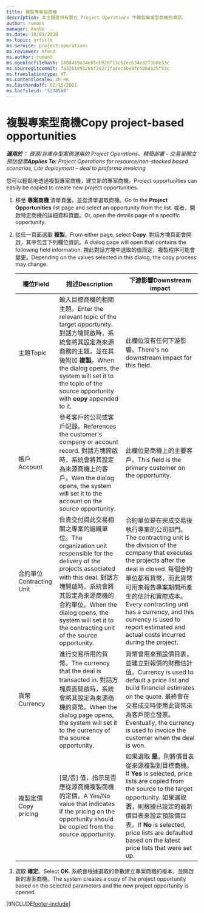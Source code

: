 ```yaml
---
title: 複製專案型商機
description: 本主題提供有關在 Project Operations 中複製專案型商機的資訊。
author: rumant
manager: Annbe
ms.date: 10/09/2020
ms.topic: article
ms.service: project-operations
ms.reviewer: kfend
ms.author: rumant
ms.openlocfilehash: 1808469a34e05eb926f13c62ec634e8273b0e33c
ms.sourcegitcommit: fa32b1893286f20271fa4ec4be8fc68bd135f53c
ms.translationtype: HT
ms.contentlocale: zh-HK
ms.lasthandoff: 02/15/2021
ms.locfileid: "5278580"
---
```

# <a name="copy-project-based-opportunities"></a><span data-ttu-id="3bd24-103">複製專案型商機</span><span class="sxs-lookup"><span data-stu-id="3bd24-103">Copy project-based opportunities</span></span>

<span data-ttu-id="3bd24-104">_**適用於：** 資源/非庫存型案例適用的 Project Operations、精簡部署 - 交易至開立預估發票_</span><span class="sxs-lookup"><span data-stu-id="3bd24-104">_**Applies To:** Project Operations for resource/non-stocked based scenarios, Lite deployment - deal to proforma invoicing_</span></span>


<span data-ttu-id="3bd24-105">您可以輕鬆地透過複製專案商機，建立新的專案商機。</span><span class="sxs-lookup"><span data-stu-id="3bd24-105">Project opportunities can easily be copied to create new project opportunities.</span></span> 

1. <span data-ttu-id="3bd24-106">移至 **專案商機** 清單頁面，並從清單選取商機。</span><span class="sxs-lookup"><span data-stu-id="3bd24-106">Go to the **Project Opportunities** list page and select an opportunity from the list.</span></span> <span data-ttu-id="3bd24-107">或者，開啟特定商機的詳細資料頁面。</span><span class="sxs-lookup"><span data-stu-id="3bd24-107">Or, open the details page of a specific opportunity.</span></span> 
2. <span data-ttu-id="3bd24-108">從任一頁面選取 **複製**。</span><span class="sxs-lookup"><span data-stu-id="3bd24-108">From either page, select **Copy**.</span></span> <span data-ttu-id="3bd24-109">對話方塊頁面會開啟，其中包含下列欄位資訊。</span><span class="sxs-lookup"><span data-stu-id="3bd24-109">A dialog page will open that contains the following field information.</span></span> <span data-ttu-id="3bd24-110">視此對話方塊中選取的值而定，複製程序可能會變更。</span><span class="sxs-lookup"><span data-stu-id="3bd24-110">Depending on the values selected in this dialog, the copy process may change.</span></span>

    | <span data-ttu-id="3bd24-111">**欄位**</span><span class="sxs-lookup"><span data-stu-id="3bd24-111">**Field**</span></span> | <span data-ttu-id="3bd24-112">**描述**</span><span class="sxs-lookup"><span data-stu-id="3bd24-112">**Description**</span></span> | <span data-ttu-id="3bd24-113">**下游影響**</span><span class="sxs-lookup"><span data-stu-id="3bd24-113">**Downstream impact**</span></span> |
    | --- | --- | --- |
    | <span data-ttu-id="3bd24-114">主題</span><span class="sxs-lookup"><span data-stu-id="3bd24-114">Topic</span></span> | <span data-ttu-id="3bd24-115">輸入目標商機的相關主題。</span><span class="sxs-lookup"><span data-stu-id="3bd24-115">Enter the relevant topic of the target opportunity.</span></span> <span data-ttu-id="3bd24-116">對話方塊開啟時，系統會將其設定為來源商務的主題，並在其後附加 **複製**。</span><span class="sxs-lookup"><span data-stu-id="3bd24-116">When the dialog opens, the system will set it to the topic of the source opportunity with **copy** appended to it.</span></span> | <span data-ttu-id="3bd24-117">此欄位沒有任何下游影響。</span><span class="sxs-lookup"><span data-stu-id="3bd24-117">There's no downstream impact for this field.</span></span> |
    | <span data-ttu-id="3bd24-118">帳戶</span><span class="sxs-lookup"><span data-stu-id="3bd24-118">Account</span></span> | <span data-ttu-id="3bd24-119">參考客戶的公司或客戶記錄。</span><span class="sxs-lookup"><span data-stu-id="3bd24-119">References the customer's company or account record.</span></span> <span data-ttu-id="3bd24-120">對話方塊開啟時，系統會將其設定為來源商機上的客戶。</span><span class="sxs-lookup"><span data-stu-id="3bd24-120">Wen the dialog opens, the system will set it to the account on the source opportunity.</span></span> | <span data-ttu-id="3bd24-121">此欄位是商機上的主要客戶。</span><span class="sxs-lookup"><span data-stu-id="3bd24-121">This field is the primary customer on the opportunity.</span></span> |
    | <span data-ttu-id="3bd24-122">合約單位</span><span class="sxs-lookup"><span data-stu-id="3bd24-122">Contracting Unit</span></span> | <span data-ttu-id="3bd24-123">負責交付與此交易相關之專案的組織單位。</span><span class="sxs-lookup"><span data-stu-id="3bd24-123">The organization unit responsible for the delivery of the projects associated with this deal.</span></span> <span data-ttu-id="3bd24-124">對話方塊開啟時，系統會將其設定為來源商機的合約單位。</span><span class="sxs-lookup"><span data-stu-id="3bd24-124">When the dialog opens, the system will set it to the contracting unit of the source opportunity.</span></span> | <span data-ttu-id="3bd24-125">合約單位是在完成交易後執行專案的公司部門。</span><span class="sxs-lookup"><span data-stu-id="3bd24-125">The contracting unit is the division of the company that executes the projects after the deal is closed.</span></span> <span data-ttu-id="3bd24-126">每個合約單位都有貨幣，而此貨幣可用來報告專案期間所產生的估計和實際成本。</span><span class="sxs-lookup"><span data-stu-id="3bd24-126">Every contracting unit has a currency, and this currency is used to report estimated and actual costs incurred during the project.</span></span> |
    | <span data-ttu-id="3bd24-127">貨幣</span><span class="sxs-lookup"><span data-stu-id="3bd24-127">Currency</span></span> | <span data-ttu-id="3bd24-128">進行交易所用的貨幣。</span><span class="sxs-lookup"><span data-stu-id="3bd24-128">The currency that the deal is transacted in.</span></span> <span data-ttu-id="3bd24-129">對話方塊頁面開啟時，系統會將其設定為來源商機的貨幣。</span><span class="sxs-lookup"><span data-stu-id="3bd24-129">When the dialog page opens, the system will set it to the currency of the source opportunity.</span></span> | <span data-ttu-id="3bd24-130">貨幣會用來預設價目表，並建立對報價的財務估計值。</span><span class="sxs-lookup"><span data-stu-id="3bd24-130">Currency is used to default a price list and build financial estimates on the quote.</span></span> <span data-ttu-id="3bd24-131">最終會在交易成交時使用此貨幣來為客戶開立發票。</span><span class="sxs-lookup"><span data-stu-id="3bd24-131">Eventually, the currency is used to invoice the customer when the deal is won.</span></span> |
    | <span data-ttu-id="3bd24-132">複製定價</span><span class="sxs-lookup"><span data-stu-id="3bd24-132">Copy pricing</span></span> | <span data-ttu-id="3bd24-133">[是/否] 值，指示是否應從源商機複製商機的定價。</span><span class="sxs-lookup"><span data-stu-id="3bd24-133">A Yes/No value that indicates if the pricing on the opportunity should be copied from the source opportunity.</span></span> | <span data-ttu-id="3bd24-134">如果選取 **是**，則將價目表從來源複製到目標商機。</span><span class="sxs-lookup"><span data-stu-id="3bd24-134">If **Yes** is selected, price lists are copied from the source to the target opportunity.</span></span> <span data-ttu-id="3bd24-135">如果選取 **否**，則根據已設定的最新價目表來設定預設價目表。</span><span class="sxs-lookup"><span data-stu-id="3bd24-135">If **No** is selected, price lists are defaulted based on the latest price lists that were set up.</span></span> |

3. <span data-ttu-id="3bd24-136">選取 **確定**。</span><span class="sxs-lookup"><span data-stu-id="3bd24-136">Select **OK**.</span></span> <span data-ttu-id="3bd24-137">系統會根據選取的參數建立專案商機的複本，並開啟新的專案商機。</span><span class="sxs-lookup"><span data-stu-id="3bd24-137">The system creates a copy of the project opportunity based on the selected parameters and the new project opportunity is opened.</span></span>


[!INCLUDE[footer-include](../includes/footer-banner.md)]